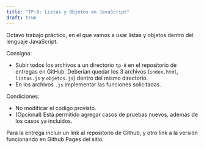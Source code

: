 ```yaml
---
title: "TP-8: Listas y Objetos en JavaScript"
draft: true
---
```


Octavo trabajo práctico, en el que vamos a usar listas y objetos dentro del lenguaje JavaScript.

Consigna:

- Subir todos los archivos a un directorio `tp-8` en el repositorio de entregas en GitHub. Deberian quedar los 3 archivos (`index.html`, `listas.js` y `objetos.js`) dentro del mismo directorio.
- En los archivos `.js` implementar las funciones solicitadas.

Condiciones:

- No modificar el código provisto.
- (Opcional) Está permitido agregar casos de pruebas nuevos, además de los casos ya incluidos.

Para la entrega incluir un link al repositorio de Github, y otro link a la versión funcionando en Github Pages del sitio.
